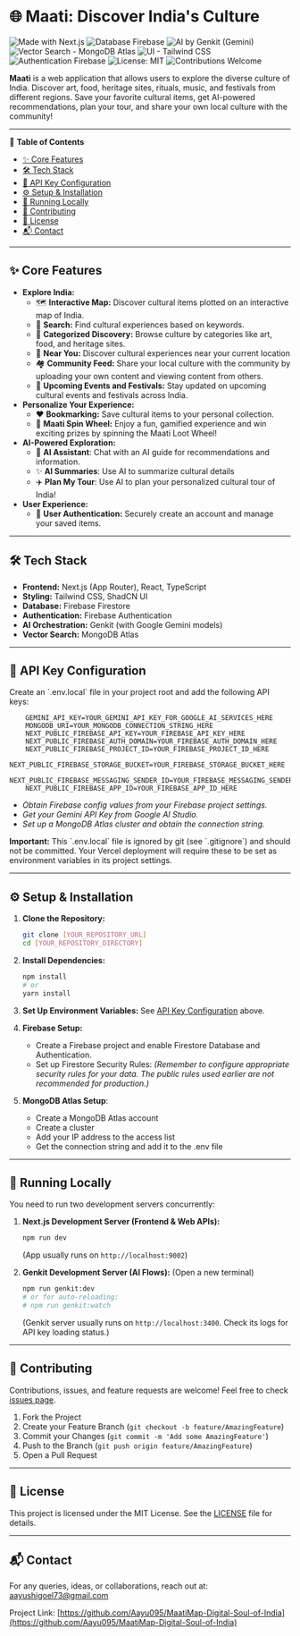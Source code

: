 # 🌐 Maati: Discover India's Culture
<!-- Badges -->
<p align="left">
  <img src="https://img.shields.io/badge/Made%20with-Next.js-000000?style=for-the-badge&logo=nextdotjs&logoColor=white" alt="Made with Next.js"/>
  <img src="https://img.shields.io/badge/Database-Firebase-FFCA28?style=for-the-badge&logo=firebase&logoColor=black" alt="Database Firebase"/>
  <img src="https://img.shields.io/badge/AI-Genkit(Gemini)-4285F4?style=for-the-badge&logo=google&logoColor=white" alt="AI by Genkit (Gemini)"/>
  <img src="https://img.shields.io/badge/Vector%20Search-MongoDB%20Atlas-47A248?style=for-the-badge&logo=mongodb&logoColor=white" alt = "Vector Search - MongoDB Atlas"/>
  <img src="https://img.shields.io/badge/UI-Tailwind%20CSS-0D47A1?style=for-the-badge&logo=tailwindcss&logoColor=white" alt="UI - Tailwind CSS"/>
  <img src="https://img.shields.io/badge/Authentication-Firebase-FFCA28?style=for-the-badge&logo=firebase&logoColor=black" alt="Authentication Firebase"/>
  <img src="https://img.shields.io/badge/License-MIT-yellow.svg?style=for-the-badge" alt="License: MIT"/>
  <img src="https://img.shields.io/badge/Contributions-Welcome-brightgreen.svg?style=for-the-badge" alt="Contributions Welcome"/>
</p>

**Maati** is a web application that allows users to explore the diverse culture of India. Discover art, food, heritage sites, rituals, music, and festivals from different regions. Save your favorite cultural items, get AI-powered recommendations, plan your tour, and share your own local culture with the community!

---

📑 **Table of Contents**
*   [✨ Core Features](#-core-features)
*   [🛠️ Tech Stack](#️-tech-stack)
*   [🔑 API Key Configuration](#-api-key-configuration)
*   [⚙️ Setup & Installation](#️-setup--installation)
*   [🚀 Running Locally](#-running-locally)
*   [🤝 Contributing](#-contributing)
*   [📄 License](#-license)
*   [📬 Contact](#-contact)

---

## ✨ Core Features

*   **Explore India:**
    *   🗺️ **Interactive Map:** Discover cultural items plotted on an interactive map of India.
    *   🔎 **Search:** Find cultural experiences based on keywords.
    *   🎨 **Categorized Discovery:** Browse culture by categories like art, food, and heritage sites.
    *   📍 **Near You:** Discover cultural experiences near your current location
    *   🏘️ **Community Feed:** Share your local culture with the community by uploading your own content and viewing content from others.
    *   📅 **Upcoming Events and Festivals:** Stay updated on upcoming cultural events and festivals across India.
*   **Personalize Your Experience:**
    *   ❤️ **Bookmarking:** Save cultural items to your personal collection.
    *   🎲 **Maati Spin Wheel:** Enjoy a fun, gamified experience and win exciting prizes by spinning the Maati Loot Wheel!
*   **AI-Powered Exploration:**
    *   🤖 **AI Assistant**: Chat with an AI guide for recommendations and information.
    *   ✨ **AI Summaries**: Use AI to summarize cultural details
    *   ✈️ **Plan My Tour**:  Use AI to plan your personalized cultural tour of India!
*   **User Experience:**
    *   👤 **User Authentication:** Securely create an account and manage your saved items.


---

## 🛠️ Tech Stack

*   **Frontend:** Next.js (App Router), React, TypeScript
*   **Styling:** Tailwind CSS, ShadCN UI
*   **Database:** Firebase Firestore
*   **Authentication:** Firebase Authentication
*   **AI Orchestration:** Genkit (with Google Gemini models)
*   **Vector Search:** MongoDB Atlas
---

## 🔑 API Key Configuration

Create an \`.env.local\` file in your project root and add the following API keys:

```env
    GEMINI_API_KEY=YOUR_GEMINI_API_KEY_FOR_GOOGLE_AI_SERVICES_HERE
    MONGODB_URI=YOUR_MONGODB_CONNECTION_STRING_HERE
    NEXT_PUBLIC_FIREBASE_API_KEY=YOUR_FIREBASE_API_KEY_HERE
    NEXT_PUBLIC_FIREBASE_AUTH_DOMAIN=YOUR_FIREBASE_AUTH_DOMAIN_HERE
    NEXT_PUBLIC_FIREBASE_PROJECT_ID=YOUR_FIREBASE_PROJECT_ID_HERE
    NEXT_PUBLIC_FIREBASE_STORAGE_BUCKET=YOUR_FIREBASE_STORAGE_BUCKET_HERE
    NEXT_PUBLIC_FIREBASE_MESSAGING_SENDER_ID=YOUR_FIREBASE_MESSAGING_SENDER_ID_HERE
    NEXT_PUBLIC_FIREBASE_APP_ID=YOUR_FIREBASE_APP_ID_HERE
```

*   *Obtain Firebase config values from your Firebase project settings.*
*   *Get your Gemini API Key from Google AI Studio.*
*   *Set up a MongoDB Atlas cluster and obtain the connection string.*

**Important:** This \`.env.local\` file is ignored by git (see \`.gitignore\`) and should not be committed. Your Vercel deployment will require these to be set as environment variables in its project settings.

---

## ⚙️ Setup & Installation

1.  **Clone the Repository:**
    ```bash
    git clone [YOUR_REPOSITORY_URL]
    cd [YOUR_REPOSITORY_DIRECTORY]
    ```

2.  **Install Dependencies:**
    ```bash
    npm install
    # or
    yarn install
    ```

3.  **Set Up Environment Variables:** See [API Key Configuration](#-api-key-configuration) above.

4.  **Firebase Setup:**
    *   Create a Firebase project and enable Firestore Database and Authentication.
    *   Set up Firestore Security Rules:  *(Remember to configure appropriate security rules for your data. The public rules used earlier are not recommended for production.)*

5.  **MongoDB Atlas Setup**:
    *   Create a MongoDB Atlas account
    *   Create a cluster
    *   Add your IP address to the access list
    *   Get the connection string and add it to the .env file
---

## 🚀 Running Locally

You need to run two development servers concurrently:

1.  **Next.js Development Server (Frontend & Web APIs):**
    ```bash
    npm run dev
    ```
    (App usually runs on `http://localhost:9002`)

2.  **Genkit Development Server (AI Flows):**
    (Open a new terminal)
    ```bash
    npm run genkit:dev
    # or for auto-reloading:
    # npm run genkit:watch
    ```
    (Genkit server usually runs on `http://localhost:3400`. Check its logs for API key loading status.)

---

## 🤝 Contributing
Contributions, issues, and feature requests are welcome! Feel free to check [issues page](https://github.com/Aayu095/MaatiMap-Digital-Soul-of-India). <!-- Ensure this is your correct issues URL -->

1.  Fork the Project
2.  Create your Feature Branch (`git checkout -b feature/AmazingFeature`)
3.  Commit your Changes (`git commit -m 'Add some AmazingFeature'`)
4.  Push to the Branch (`git push origin feature/AmazingFeature`)
5.  Open a Pull Request

---

## 📄 License

This project is licensed under the MIT License.
See the [LICENSE](./LICENSE) file for details.

---

## 📬 Contact

For any queries, ideas, or collaborations, reach out at: [aayushigoel73@gmail.com](aayushigoel73@gmail.com)

Project Link: [https://github.com/Aayu095/MaatiMap-Digital-Soul-of-India](https://github.com/Aayu095/MaatiMap-Digital-Soul-of-India)
